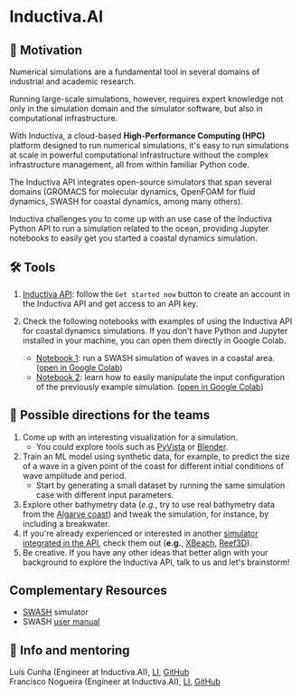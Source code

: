 # Inductiva.AI

## 🚀 Motivation

Numerical simulations are a fundamental tool in several domains of industrial and academic research.

Running large-scale simulations, however, requires expert knowledge not only in the simulation domain and the simulator software, but also in computational infrastructure.

With Inductiva, a cloud-based **High-Performance Computing (HPC)** platform designed to run numerical simulations, it's easy to run simulations at scale in powerful computational infrastructure without the complex infrastructure management, all from within familiar Python code.

The Inductiva API integrates open-source simulators that span several domains (GROMACS for molecular dynamics, OpenFOAM for fluid dynamics, SWASH for coastal dynamics, among many others).

Inductiva challenges you to come up with an use case of the Inductiva Python API to run a simulation related to the ocean, providing Jupyter notebooks to easily get you started a coastal dynamics simulation.

## 🛠️ Tools

1. [Inductiva API](https://inductiva.ai/): follow the `Get started now` button to create an account in the Inductiva API and get access to an API key.

2. Check the following notebooks with examples of using the Inductiva API for coastal dynamics simulations. If you don't have Python and Jupyter installed in your machine, you can open them directly in Google Colab.
    - [Notebook 1](coastal_area.ipynb): run a SWASH simulation of waves in a coastal area. ([open in Google Colab](https://githubtocolab.com/Py-ualg/2024-code-blue/blob/main/challenges/inductivaAI/coastal_area.ipynb))
    - [Notebook 2](coastal_area_modify_inputs.ipynb): learn how to easily manipulate the input configuration of the previously example simulation. ([open in Google Colab](https://githubtocolab.com/Py-ualg/2024-code-blue/blob/main/challenges/inductivaAI/coastal_area_modify_inputs.ipynb))

## 🔦 Possible directions for the teams

1. Come up with an interesting visualization for a simulation.
    - You could explore tools such as [PyVista](https://pyvista.org/) or [Blender](https://www.blender.org/).
2. Train an ML model using synthetic data, for example, to predict the size of a wave in a given point of the coast for different initial conditions of wave amplitude and period.
    - Start by generating a small dataset by running the same simulation case with different input parameters.
3. Explore other bathymetry data (*e.g.*, try to use real bathymetry data from the [Algarve coast](https://emodnet.ec.europa.eu/geonetwork/emodnet/search?orgName=Portuguese%20Geographical%20Institute)) and tweak the simulation, for instance, by including a breakwater.
4. If you're already experienced or interested in another [simulator integrated in the API](https://inductiva.ai/simulators), check them out (**e.g.**, [XBeach](https://docs.inductiva.ai/en/latest/simulators/XBeach.html), [Reef3D](https://docs.inductiva.ai/en/latest/simulators/Reef3D.html)).
5. Be creative. If you have any other ideas that better align with your background to explore the Inductiva API, talk to us and let's brainstorm!

## Complementary Resources

* [SWASH](https://www.tudelft.nl/citg/over-faculteit/afdelingen/hydraulic-engineering/sections/environmental-fluid-mechanics/research/swash) simulator
* SWASH [user manual](https://swash.sourceforge.io/online_doc/swashuse/swashuse.html)

## 💁 Info and mentoring

Luís Cunha (Engineer at Inductiva.AI), [LI][3], [GitHub][4]\
Francisco Nogueira (Engineer at Inductiva.AI), [LI][5], [GitHub][6]

[1]: https://docs.inductiva.ai/en/latest/
[2]: https://tutorials.inductiva.ai/
[3]: https://www.linkedin.com/in/luispcunha/
[4]: https://github.com/luispcunha
[5]: https://www.linkedin.com/in/franreno/
[6]: https://github.com/franreno
